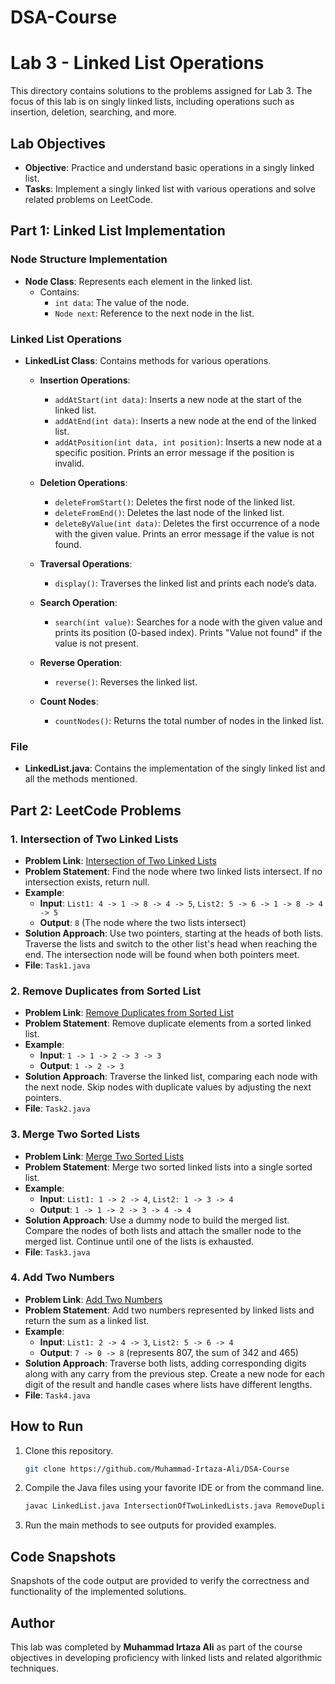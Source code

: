 # DSA-Course

# Lab 3 - Linked List Operations

This directory contains solutions to the problems assigned for Lab 3. The focus of this lab is on singly linked lists, including operations such as insertion, deletion, searching, and more.

## Lab Objectives

- **Objective**: Practice and understand basic operations in a singly linked list.
- **Tasks**: Implement a singly linked list with various operations and solve related problems on LeetCode.

## Part 1: Linked List Implementation

### Node Structure Implementation
- **Node Class**: Represents each element in the linked list.
  - Contains:
    - `int data`: The value of the node.
    - `Node next`: Reference to the next node in the list.

### Linked List Operations
- **LinkedList Class**: Contains methods for various operations.
  
  - **Insertion Operations**:
    - `addAtStart(int data)`: Inserts a new node at the start of the linked list.
    - `addAtEnd(int data)`: Inserts a new node at the end of the linked list.
    - `addAtPosition(int data, int position)`: Inserts a new node at a specific position. Prints an error message if the position is invalid.
  
  - **Deletion Operations**:
    - `deleteFromStart()`: Deletes the first node of the linked list.
    - `deleteFromEnd()`: Deletes the last node of the linked list.
    - `deleteByValue(int data)`: Deletes the first occurrence of a node with the given value. Prints an error message if the value is not found.
  
  - **Traversal Operations**:
    - `display()`: Traverses the linked list and prints each node’s data.
  
  - **Search Operation**:
    - `search(int value)`: Searches for a node with the given value and prints its position (0-based index). Prints "Value not found" if the value is not present.
  
  - **Reverse Operation**:
    - `reverse()`: Reverses the linked list.
  
  - **Count Nodes**:
    - `countNodes()`: Returns the total number of nodes in the linked list.

### File
- **LinkedList.java**: Contains the implementation of the singly linked list and all the methods mentioned.

## Part 2: LeetCode Problems

### 1. **Intersection of Two Linked Lists**
   - **Problem Link**: [Intersection of Two Linked Lists](https://leetcode.com/problems/intersection-of-two-linked-lists/description/?envType=problemlist-v2&envId=linked-list)
   - **Problem Statement**: Find the node where two linked lists intersect. If no intersection exists, return null.
   - **Example**:
     - **Input**: `List1: 4 -> 1 -> 8 -> 4 -> 5`, `List2: 5 -> 6 -> 1 -> 8 -> 4 -> 5`
     - **Output**: `8` (The node where the two lists intersect)
   - **Solution Approach**: Use two pointers, starting at the heads of both lists. Traverse the lists and switch to the other list's head when reaching the end. The intersection node will be found when both pointers meet.
   - **File**: `Task1.java`

### 2. **Remove Duplicates from Sorted List**
   - **Problem Link**: [Remove Duplicates from Sorted List](https://leetcode.com/problems/remove-duplicates-from-sortedlist/description/?envType=problem-list-v2&envId=linked-list)
   - **Problem Statement**: Remove duplicate elements from a sorted linked list.
   - **Example**:
     - **Input**: `1 -> 1 -> 2 -> 3 -> 3`
     - **Output**: `1 -> 2 -> 3`
   - **Solution Approach**: Traverse the linked list, comparing each node with the next node. Skip nodes with duplicate values by adjusting the next pointers.
   - **File**: `Task2.java`

### 3. **Merge Two Sorted Lists**
   - **Problem Link**: [Merge Two Sorted Lists](https://leetcode.com/problems/merge-two-sorted-lists/description/?envType=problem-listv2&envId=linked-list)
   - **Problem Statement**: Merge two sorted linked lists into a single sorted list.
   - **Example**:
     - **Input**: `List1: 1 -> 2 -> 4`, `List2: 1 -> 3 -> 4`
     - **Output**: `1 -> 1 -> 2 -> 3 -> 4 -> 4`
   - **Solution Approach**: Use a dummy node to build the merged list. Compare the nodes of both lists and attach the smaller node to the merged list. Continue until one of the lists is exhausted.
   - **File**: `Task3.java`

### 4. **Add Two Numbers**
   - **Problem Link**: [Add Two Numbers](https://leetcode.com/problems/add-two-numbers/description/?envType=problem-listv2&envId=linked-list)
   - **Problem Statement**: Add two numbers represented by linked lists and return the sum as a linked list.
   - **Example**:
     - **Input**: `List1: 2 -> 4 -> 3`, `List2: 5 -> 6 -> 4`
     - **Output**: `7 -> 0 -> 8` (represents 807, the sum of 342 and 465)
   - **Solution Approach**: Traverse both lists, adding corresponding digits along with any carry from the previous step. Create a new node for each digit of the result and handle cases where lists have different lengths.
   - **File**: `Task4.java`

## How to Run

1. Clone this repository.
   ```bash
   git clone https://github.com/Muhammad-Irtaza-Ali/DSA-Course
   ```

2. Compile the Java files using your favorite IDE or from the command line.
   ```bash
   javac LinkedList.java IntersectionOfTwoLinkedLists.java RemoveDuplicatesFromSortedList.java MergeTwoSortedLists.java AddTwoNumbers.java
   ```

3. Run the main methods to see outputs for provided examples.

## Code Snapshots

Snapshots of the code output are provided to verify the correctness and functionality of the implemented solutions.

## Author

This lab was completed by **Muhammad Irtaza Ali** as part of the course objectives in developing proficiency with linked lists and related algorithmic techniques.

